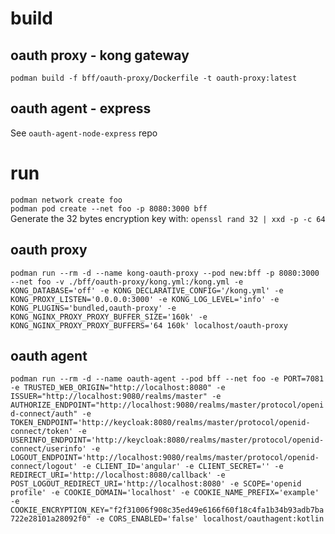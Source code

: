 # build
## oauth proxy - kong gateway
`podman build -f bff/oauth-proxy/Dockerfile -t oauth-proxy:latest`
## oauth agent - express
See `oauth-agent-node-express` repo

# run
`podman network create foo`  
`podman pod create --net foo -p 8080:3000 bff`  
Generate the 32 bytes encryption key with: `openssl rand 32 | xxd -p -c 64`
## oauth proxy
`podman run --rm -d --name kong-oauth-proxy --pod new:bff -p 8080:3000 --net foo -v ./bff/oauth-proxy/kong.yml:/kong.yml -e KONG_DATABASE='off' -e KONG_DECLARATIVE_CONFIG='/kong.yml' -e KONG_PROXY_LISTEN='0.0.0.0:3000' -e KONG_LOG_LEVEL='info' -e KONG_PLUGINS='bundled,oauth-proxy' -e KONG_NGINX_PROXY_PROXY_BUFFER_SIZE='160k' -e KONG_NGINX_PROXY_PROXY_BUFFERS='64 160k' localhost/oauth-proxy`
## oauth agent
`podman run --rm -d --name oauth-agent --pod bff --net foo -e PORT=7081 -e TRUSTED_WEB_ORIGIN="http://localhost:8080" -e ISSUER="http://localhost:9080/realms/master" -e AUTHORIZE_ENDPOINT="http://localhost:9080/realms/master/protocol/openid-connect/auth" -e TOKEN_ENDPOINT='http://keycloak:8080/realms/master/protocol/openid-connect/token' -e USERINFO_ENDPOINT='http://keycloak:8080/realms/master/protocol/openid-connect/userinfo' -e LOGOUT_ENDPOINT='http://localhost:9080/realms/master/protocol/openid-connect/logout' -e CLIENT_ID='angular' -e CLIENT_SECRET='' -e REDIRECT_URI='http://localhost:8080/callback' -e POST_LOGOUT_REDIRECT_URI='http://localhost:8080' -e SCOPE='openid profile' -e COOKIE_DOMAIN='localhost' -e COOKIE_NAME_PREFIX='example' -e COOKIE_ENCRYPTION_KEY="f2f31006f908c35ed49e6166f60f18c4fa1b34b93adb7ba722e28101a28092f0" -e CORS_ENABLED='false' localhost/oauthagent:kotlin`